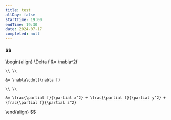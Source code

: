 ```yaml
---
title: test
allDay: false
startTime: 19:00
endTime: 19:30
date: 2024-07-17
completed: null
---
```

#### $$
\begin{align}
	\Delta f 
	&= \nabla^2f
	
	\\ \\
	
	&= \nabla\cdot(\nabla f) 
	
	\\ \\
	
	&= \frac{\partial f}{\partial x^2} + \frac{\partial f}{\partial y^2} + \frac{\partial f}{\partial z^2}
\end{align}
$$